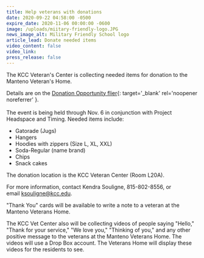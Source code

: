```yaml
---
title: Help veterans with donations
date: 2020-09-22 04:58:00 -0500
expire_date: 2020-11-06 00:00:00 -0600
image: /uploads/miitary-friendly-logo.JPG
news_image_alt: Military Friendly School logo
article_lead: Donate needed items
video_content: false
video_link:
press_release: false
---
```


The KCC Veteran's Center is collecting needed items for donation to the Manteno Veteran's Home.

Details are on the [Donation Opportunity flier](/uploads/pdf/Manteno-vet-home-flyer.pdf){: target='_blank' rel='noopener noreferrer' }.<br><br>The event is being held through Nov. 6 in conjunction with Project Headspace and Timing. Needed items include:

* Gatorade (Jugs)
* Hangers
* Hoodies with zippers (Size L, XL, XXL)
* Soda-Regular (name brand)
* Chips
* Snack cakes

The donation location is the KCC Veteran Center (Room L20A).

For more information, contact Kendra Souligne, 815-802-8556, or email&nbsp;[ksouligne@kcc.edu](mailto:ksouligne@kcc.edu).

"Thank You" cards will be available to write a note to a veteran at the Manteno Veterans Home.

The KCC Vet Center also will be collecting videos of people saying "Hello," "Thank for your service," "We love you," "Thinking of you," and any other positive message to the veterans at the Manteno Veterans Home. The videos will use a Drop Box account. The Veterans Home will display these videos for the residents to see.